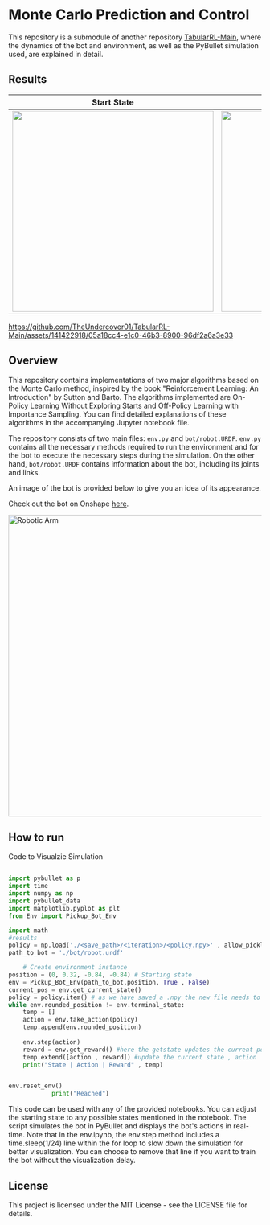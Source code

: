 # Monte Carlo Prediction and Control 

This repository is a submodule of another repository [TabularRL-Main](https://github.com/TheUndercover01/TabularRL-Main/tree/main), where the dynamics of the bot and environment, as well as the PyBullet simulation used, are explained in detail. 

## Results

Start State            |  Terminal State
:-------------------------:|:-------------------------:
<img src="https://github.com/TheUndercover01/TabularRL-Main/assets/141422918/c6074b62-28f2-4f4a-9b65-2855ff9f479d" width="400" height="400">   |  <img src="https://github.com/TheUndercover01/TabularRL-Main/assets/141422918/e541cd49-2a01-498e-970a-d8e1321e6429" width="400" height="400">

https://github.com/TheUndercover01/TabularRL-Main/assets/141422918/05a18cc4-e1c0-46b3-8900-96df2a6a3e33

## Overview
This repository contains implementations of two major algorithms based on the Monte Carlo method, inspired by the book "Reinforcement Learning: An Introduction" by Sutton and Barto. The algorithms implemented are On-Policy Learning Without Exploring Starts and Off-Policy Learning with Importance Sampling. You can find detailed explanations of these algorithms in the accompanying Jupyter notebook file.

The repository consists of two main files: `env.py` and `bot/robot.URDF`. `env.py` contains all the necessary methods required to run the environment and for the bot to execute the necessary steps during the simulation. On the other hand, `bot/robot.URDF` contains information about the bot, including its joints and links.

An image of the bot is provided below to give you an idea of its appearance.

Check out the bot on Onshape [here](https://cad.onshape.com/documents/04a8f06c4e82eef0aab52342/w/e26ea93d189b4fb4644d2868/e/ce0ae9d693e713171509edc4?renderMode=0&leftPanel=false&uiState=65b6963083efbe35d664705e).

<img src="https://github.com/TheUndercover01/TabularRL-Robotics/blob/main/image_bot.png?raw=true" alt="Robotic Arm" width="575" height="600">

## How to run

Code to Visualzie Simulation

``` python

import pybullet as p
import time
import numpy as np
import pybullet_data 
import matplotlib.pyplot as plt
from Env import Pickup_Bot_Env

import math
#results 
policy = np.load('./<save_path>/<iteration>/<policy.npy>' , allow_pickle=True)
path_to_bot = './bot/robot.urdf'

    # Create environment instance
position = (0, 0.32, -0.84, -0.84) # Starting state
env = Pickup_Bot_Env(path_to_bot,position, True , False)
current_pos = env.get_current_state()
policy = policy.item() # as we have saved a .npy the new file needs to be converted back to a dictionary
while env.rounded_position != env.terminal_state:
    temp = []
    action = env.take_action(policy)
    temp.append(env.rounded_position)
    
    env.step(action)
    reward = env.get_reward() #here the getstate updates the current position so we dont need to call get_current_state again
    temp.extend([action , reward]) #update the current state , action
    print("State | Action | Reward" , temp)


env.reset_env()
            print("Reached")


```

This code can be used with any of the provided notebooks. You can adjust the starting state to any possible states mentioned in the notebook. The script simulates the bot in PyBullet and displays the bot's actions in real-time. Note that in the env.ipynb, the env.step method includes a time.sleep(1/24) line within the for loop to slow down the simulation for better visualization. You can choose to remove that line if you want to train the bot without the visualization delay.

## License

This project is licensed under the MIT License - see the LICENSE file for details.
